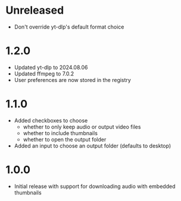 ﻿# Unreleased

- Don't override yt-dlp's default format choice

# 1.2.0

- Updated yt-dlp to 2024.08.06
- Updated ffmpeg to 7.0.2
- User preferences are now stored in the registry

# 1.1.0

- Added checkboxes to choose
  - whether to only keep audio or output video files
  - whether to include thumbnails
  - whether to open the output folder
- Added an input to choose an output folder (defaults to desktop)

# 1.0.0

- Initial release with support for downloading audio with embedded thumbnails
